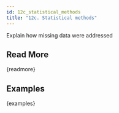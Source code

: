 ```yaml
---
id: 12c_statistical_methods
title: "12c. Statistical methods"
---
```

Explain how missing data were addressed

## Read More

{readmore}

## Examples

{examples}
